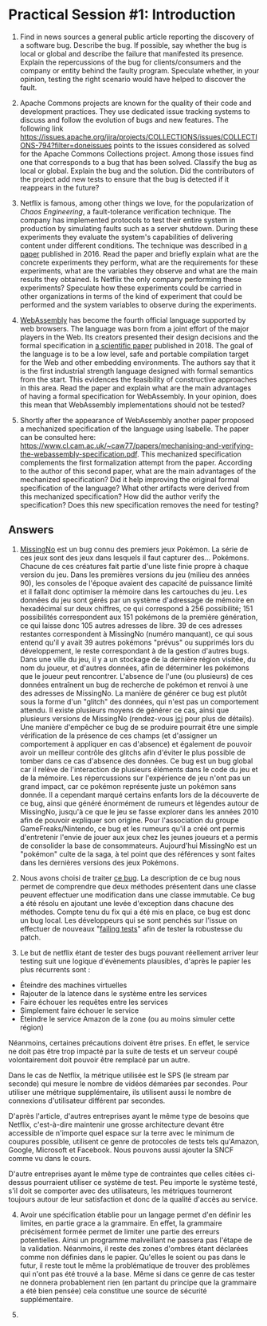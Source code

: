 # Practical Session #1: Introduction

1. Find in news sources a general public article reporting the discovery of a software bug. Describe the bug. If possible, say whether the bug is local or global and describe the failure that manifested its presence. Explain the repercussions of the bug for clients/consumers and the company or entity behind the faulty program. Speculate whether, in your opinion, testing the right scenario would have helped to discover the fault.

2. Apache Commons projects are known for the quality of their code and development practices. They use dedicated issue tracking systems to discuss and follow the evolution of bugs and new features. The following link https://issues.apache.org/jira/projects/COLLECTIONS/issues/COLLECTIONS-794?filter=doneissues points to the issues considered as solved for the Apache Commons Collections project. Among those issues find one that corresponds to a bug that has been solved. Classify the bug as local or global. Explain the bug and the solution. Did the contributors of the project add new tests to ensure that the bug is detected if it reappears in the future?

3. Netflix is famous, among other things we love, for the popularization of *Chaos Engineering*, a fault-tolerance verification technique. The company has implemented protocols to test their entire system in production by simulating faults such as a server shutdown. During these experiments they evaluate the system's capabilities of delivering content under different conditions. The technique was described in [a paper](https://arxiv.org/ftp/arxiv/papers/1702/1702.05843.pdf) published in 2016. Read the paper and briefly explain what are the concrete experiments they perform, what are the requirements for these experiments, what are the variables they observe and what are the main results they obtained. Is Netflix the only company performing these experiments? Speculate how these experiments could be carried in other organizations in terms of the kind of experiment that could be performed and the system variables to observe during the experiments.

4. [WebAssembly](https://webassembly.org/) has become the fourth official language supported by web browsers. The language was born from a joint effort of the major players in the Web. Its creators presented their design decisions and the formal specification in [a scientific paper](https://people.mpi-sws.org/~rossberg/papers/Haas,%20Rossberg,%20Schuff,%20Titzer,%20Gohman,%20Wagner,%20Zakai,%20Bastien,%20Holman%20-%20Bringing%20the%20Web%20up%20to%20Speed%20with%20WebAssembly.pdf) published in 2018. The goal of the language is to be a low level, safe and portable compilation target for the Web and other embedding environments. The authors say that it is the first industrial strength language designed with formal semantics from the start. This evidences the feasibility of constructive approaches in this area. Read the paper and explain what are the main advantages of having a formal specification for WebAssembly. In your opinion, does this mean that WebAssembly implementations should not be tested? 

5.  Shortly after the appearance of WebAssembly another paper proposed a mechanized specification of the language using Isabelle. The paper can be consulted here: https://www.cl.cam.ac.uk/~caw77/papers/mechanising-and-verifying-the-webassembly-specification.pdf. This mechanized specification complements the first formalization attempt from the paper. According to the author of this second paper, what are the main advantages of the mechanized specification? Did it help improving the original formal specification of the language? What other artifacts were derived from this mechanized specification? How did the author verify the specification? Does this new specification removes the need for testing?

## Answers

1. [MissingNo](https://bulbapedia.bulbagarden.net/wiki/MissingNo.) est un bug connu des premiers jeux Pokémon. La série de ces jeux sont des jeux dans lesquels il faut capturer des... Pokémons. Chacune de ces créatures fait partie d'une liste finie propre à chaque version du jeu.
Dans les premières versions du jeu (milieu des années 90), les consoles de l'époque avaient des capacité de puissance limité et il fallait donc optimiser la mémoire dans les cartouches du jeu. Les données du jeu sont gérés par un système d'adressage de mémoire en hexadécimal sur deux chiffres, ce qui correspond à 256 possibilité; 151 possibilités correspondent aux 151 pokémons de la première génération, ce qui laisse donc 105 autres adresses de libre. 39 de ces adresses restantes correspondent à MissingNo (numéro manquant), ce qui sous entend qu'il y avait 39 autres pokémons "prévus" ou supprimés lors du développement, le reste correspondant à de la gestion d'autres bugs. Dans une ville du jeu, il y a un stockage de la dernière région visitée, du nom du joueur, et d'autres données, afin de déterminer les pokémons que le joueur peut rencontrer. L'absence de l'une (ou plusieurs) de ces données entraînent un bug de recherche de pokémon et renvoi à une des adresses de MissingNo. La manière de générer ce bug est plutôt sous la forme d'un "glitch" des données, qui n'est pas un comportement attendu. Il existe plusieurs moyens de générer ce cas, ainsi que plusieurs versions de MissingNo (rendez-vous [ici](https://bulbapedia.bulbagarden.net/wiki/MissingNo.) pour plus de détails). Une manière d'empêcher ce bug de se produire pourrait être une simple vérification de la présence de ces champs (et d'assigner un comportement à appliquer en cas d'absence) et également de pouvoir avoir un meilleur contrôle des glitchs afin d'éviter le plus possible de tomber dans ce cas d'absence des données.
Ce bug est un bug global car il relève de l'interaction de plusieurs éléments dans le code du jeu et de la mémoire.
Les répercussions sur l'expérience de jeu n'ont pas un grand impact, car ce pokémon représente juste un pokémon sans donnée. Il a cependant marqué certains enfants lors de la découverte de ce bug, ainsi que généré énormément de rumeurs et légendes autour de MissingNo, jusqu'à ce que le jeu se fasse explorer dans les années 2010 afin de pouvoir expliquer son origine. Pour l'association du groupe GameFreaks/Nintendo, ce bug et les rumeurs qu'il a créé ont permis d'entretenir l'envie de jouer aux jeux chez les jeunes joueurs et a permis de consolider la base de consommateurs. Aujourd'hui MissingNo est un "pokémon" culte de la saga, à tel point que des références y sont faites dans les dernières versions des jeux Pokémons.

2. Nous avons choisi de traiter [ce bug](https://issues.apache.org/jira/projects/COLLECTIONS/issues/COLLECTIONS-799?filter=doneissues). La description de ce bug nous permet de comprendre que deux méthodes présentent dans une classe peuvent effectuer une modification dans une classe immutable. Ce bug a été résolu en ajoutant une levée d'exception dans chacune des méthodes. Compte tenu du fix qui a été mis en place, ce bug est donc un bug local.
Les développeurs qui se sont penchés sur l'issue on effectuer de nouveaux "[failing tests](https://github.com/apache/commons-collections/pull/250/commits/241ca64b5f469cc0e4c629a411c7b52128c2acb9)" afin de tester la robustesse du patch.

3. Le but de netflix étant de tester des bugs pouvant réellement arriver leur testing suit une logique d'évènements plausibles, d'après le papier les plus récurrents sont :
- Éteindre des machines virtuelles
- Rajouter de la latence dans le système entre les services
- Faire échouer les requêtes entre les services
- Simplement faire échouer le service
- Éteindre le service Amazon de la zone (ou au moins simuler cette région)

Néanmoins, certaines précautions doivent être prises. En effet, le service ne doit pas être trop impacté par la suite de tests et un serveur coupé volontairement doit pouvoir être remplacé par un autre.

Dans le cas de Netflix, la métrique utilisée est le SPS (le stream par seconde) qui mesure le nombre de vidéos démarées par secondes.
Pour utiliser une métrique supplémentaire, ils utilisent aussi le nombre de connexions d'utilisateur différent par secondes.

D'après l'article, d'autres entreprises ayant le même type de besoins que Netflix, c'est-à-dire maintenir une grosse architecture devant être accessible de n'importe quel espace sur la terre avec le minimum de coupures possible, utilisent ce genre de protocoles de tests tels qu'Amazon, Google, Microsoft et Facebook.
Nous pouvons aussi ajouter la SNCF comme vu dans le cours.

D'autre entreprises ayant le même type de contraintes que celles citées ci-dessus pourraient utiliser ce système de test. Peu importe le système testé, s'il doit se comporter avec des utilisateurs, les métriques tourneront toujours autour de leur satisfaction et donc de la qualité d'accès au service.

4. Avoir une spécification établie pour un langage permet d'en définir les limites, en partie grace a la grammaire. En effet, la grammaire précisément formée permet de limiter une partie des erreurs potentielles. Ainsi un programme malveillant ne passera pas l'étape de la validation. Néanmoins, il reste des zones d'ombres étant déclarées comme non définies dans le papier. Qu'elles le soient ou pas dans le futur, il reste tout le même la problématique de trouver des problèmes qui n'ont pas été trouvé a la base. Même si dans ce genre de cas tester ne donnera probablement rien (en partant du principe que la grammaire a été bien pensée) cela constitue une source de sécurité supplémentaire.

5. 
